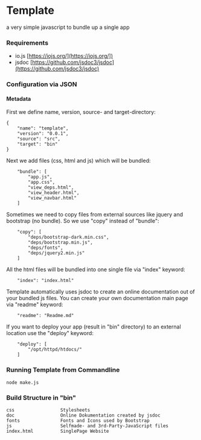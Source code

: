 # Template
a very simple javascript to bundle up a single app

### Requirements
- io.js [https://iojs.org/](https://iojs.org/])
- jsdoc [https://github.com/jsdoc3/jsdoc](https://github.com/jsdoc3/jsdoc)

### Configuration via JSON
    
#### Metadata

First we define name, version, source- and target-directory:

    {
        "name": "template",
        "version": "0.0.1",
        "source": "src",
        "target": "bin"
    }
    
Next we add files (css, html and js) which will be bundled:

        "bundle": [
            "app.js",
            "app.css",
            "view_deps.html",
            "view_header.html",
            "view_navbar.html"
        ]
        
Sometimes we need to copy files from external sources like jquery and bootstrap (no bundle).
So we use "copy" instead of "bundle":

        "copy": [
            "deps/bootstrap-dark.min.css",
            "deps/bootstrap.min.js",
            "deps/fonts",
            "deps/jquery2.min.js"
        ]
        
All the html files will be bundled into one single file via "index" keyword:
        
        "index": "index.html"
        
Template automatically uses jsdoc to create an online documentation out of your bundled js files.
You can create your own documentation main page via "readme" keyword:

        "readme": "Readme.md"

If you want to deploy your app (result in "bin" directory) to an external location use the "deploy" keyword:

        "deploy": [
            "/opt/httpd/htdocs/"
        ]

### Running Template from Commandline

    node make.js

### Build Structure in "bin"

    css                 Stylesheets
    doc                 Online Dokumentation created by jsdoc
    fonts               Fonts and Icons used by Bootstrap
    js                  Selfmade- and 3rd-Party-JavaScript files
    index.html          SinglePage Website
